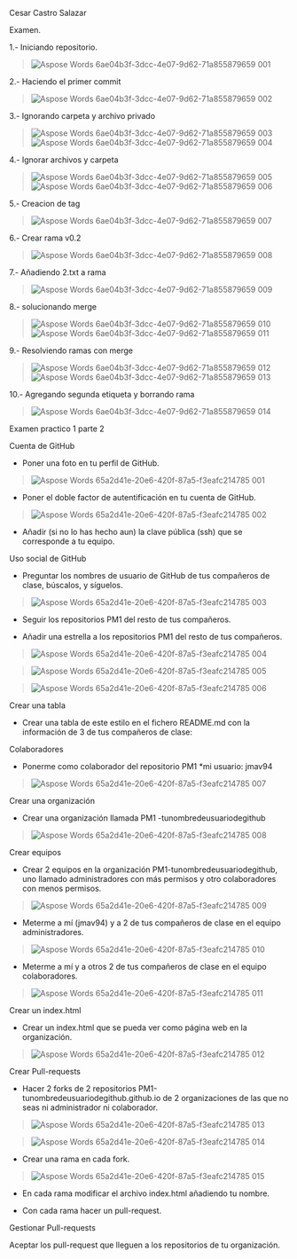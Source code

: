Cesar Castro Salazar

Examen.

1.- Iniciando repositorio. 

> ![Aspose Words 6ae04b3f-3dcc-4e07-9d62-71a855879659 001](https://user-images.githubusercontent.com/78839789/191274740-b5c18f77-bb34-44b8-9f76-acaf34352106.png)

2.- Haciendo el primer commit

> ![Aspose Words 6ae04b3f-3dcc-4e07-9d62-71a855879659 002](https://user-images.githubusercontent.com/78839789/191275086-693bf303-0a06-45d2-98ec-909385b8afe3.png)

3.- Ignorando carpeta y archivo privado

> ![Aspose Words 6ae04b3f-3dcc-4e07-9d62-71a855879659 003](https://user-images.githubusercontent.com/78839789/191275193-a49d17db-d5c3-42f9-9e3d-de3d81fad21d.png)
> ![Aspose Words 6ae04b3f-3dcc-4e07-9d62-71a855879659 004](https://user-images.githubusercontent.com/78839789/191275230-f53958ce-cb6e-410e-a8f5-a19bd14f7a1a.png)

4.- Ignorar archivos y carpeta

> ![Aspose Words 6ae04b3f-3dcc-4e07-9d62-71a855879659 005](https://user-images.githubusercontent.com/78839789/191275249-0bc1b035-975f-4fb3-b92a-684c4edba938.png)
> ![Aspose Words 6ae04b3f-3dcc-4e07-9d62-71a855879659 006](https://user-images.githubusercontent.com/78839789/191275276-09ab8b29-a5db-49d7-9fad-eef6c9ebb28b.png)

5.- Creacion de tag

> ![Aspose Words 6ae04b3f-3dcc-4e07-9d62-71a855879659 007](https://user-images.githubusercontent.com/78839789/191275347-20aa9414-0fcd-4a3c-a9b3-78ece4af7951.png)

6.- Crear rama v0.2

> ![Aspose Words 6ae04b3f-3dcc-4e07-9d62-71a855879659 008](https://user-images.githubusercontent.com/78839789/191275365-49681ebe-33be-4060-a7fe-b8d1831bdce9.png)

7.- Añadiendo 2.txt a rama

> ![Aspose Words 6ae04b3f-3dcc-4e07-9d62-71a855879659 009](https://user-images.githubusercontent.com/78839789/191275379-7cd2465f-866f-4bcc-9aa9-9c8d6a22144a.png)

8.- solucionando merge

> ![Aspose Words 6ae04b3f-3dcc-4e07-9d62-71a855879659 010](https://user-images.githubusercontent.com/78839789/191275389-1efbfea4-3ae2-42d7-bc41-731ea79798fb.png)
> ![Aspose Words 6ae04b3f-3dcc-4e07-9d62-71a855879659 011](https://user-images.githubusercontent.com/78839789/191275532-6d31f381-1516-4779-bbae-afd6aaa75d79.png)

9.- Resolviendo ramas con merge 

> ![Aspose Words 6ae04b3f-3dcc-4e07-9d62-71a855879659 012](https://user-images.githubusercontent.com/78839789/191275546-9a28d410-b98a-4757-b6cc-ea98db4c845c.png)
> ![Aspose Words 6ae04b3f-3dcc-4e07-9d62-71a855879659 013](https://user-images.githubusercontent.com/78839789/191275572-afc7909b-403b-4d1d-84e3-a1fe2a4fcd35.png)

10.- Agregando segunda etiqueta y borrando rama

> ![Aspose Words 6ae04b3f-3dcc-4e07-9d62-71a855879659 014](https://user-images.githubusercontent.com/78839789/191275588-9c48eef4-d986-4d50-b3a0-fdb7fdcba908.png)

Examen practico 1 parte 2

Cuenta de GitHub 

- Poner una foto en tu perfil de GitHub. 

> ![Aspose Words 65a2d41e-20e6-420f-87a5-f3eafc214785 001](https://user-images.githubusercontent.com/78839789/191514699-2c20c9cb-6532-453a-928c-1bbcba0f4143.png)

- Poner el doble factor de autentificación en tu cuenta de GitHub. 

> ![Aspose Words 65a2d41e-20e6-420f-87a5-f3eafc214785 002](https://user-images.githubusercontent.com/78839789/191514728-cd941a27-330a-448b-af6c-981549388e67.png)

- Añadir (si no lo has hecho aun) la clave pública (ssh) que se corresponde a tu equipo. 

Uso social de GitHub 

- Preguntar los nombres de usuario de GitHub de tus compañeros de clase, búscalos, y síguelos. 

> ![Aspose Words 65a2d41e-20e6-420f-87a5-f3eafc214785 003](https://user-images.githubusercontent.com/78839789/191514744-95d6f721-0949-48e9-9316-78afe3c959d1.png)

- Seguir los repositorios PM1 del resto de tus compañeros. 

- Añadir una estrella a los repositorios PM1 del resto de tus compañeros. 

> ![Aspose Words 65a2d41e-20e6-420f-87a5-f3eafc214785 004](https://user-images.githubusercontent.com/78839789/191514763-1617b66b-1000-4949-9d9f-950fe65b17b9.png)

> ![Aspose Words 65a2d41e-20e6-420f-87a5-f3eafc214785 005](https://user-images.githubusercontent.com/78839789/191514780-33395d78-e7ed-4585-95e1-4429a9979c99.png)

> ![Aspose Words 65a2d41e-20e6-420f-87a5-f3eafc214785 006](https://user-images.githubusercontent.com/78839789/191514806-3982ef59-d98c-42eb-b2a9-6e80e1754506.png)

Crear una tabla 

- Crear una tabla de este estilo en el fichero README.md con la información de 3 de tus compañeros de clase: 

Colaboradores 

- Ponerme como colaborador del repositorio PM1 \*mi usuario: jmav94 

> ![Aspose Words 65a2d41e-20e6-420f-87a5-f3eafc214785 007](https://user-images.githubusercontent.com/78839789/191514823-fcc388b1-b967-49cf-857c-791a27a354b7.png)

Crear una organización 

- Crear una organización llamada PM1 -tunombredeusuariodegithub 

> ![Aspose Words 65a2d41e-20e6-420f-87a5-f3eafc214785 008](https://user-images.githubusercontent.com/78839789/191514838-cbfe84e3-4597-4946-b9a6-ce23a98dbf79.png)

Crear equipos 

- Crear 2 equipos en la organización PM1-tunombredeusuariodegithub, uno llamado administradores con más permisos y otro colaboradores con menos permisos. 

> ![Aspose Words 65a2d41e-20e6-420f-87a5-f3eafc214785 009](https://user-images.githubusercontent.com/78839789/191514866-bc057e41-dac3-4f1e-bc76-46050831af0b.png)

- Meterme a mí (jmav94) y a 2 de tus compañeros de clase en el equipo administradores. 

> ![Aspose Words 65a2d41e-20e6-420f-87a5-f3eafc214785 010](https://user-images.githubusercontent.com/78839789/191514875-19251367-ab8a-4b90-b5de-ed370f978502.png)

- Meterme a mí y a otros 2 de tus compañeros de clase en el equipo colaboradores. 

> ![Aspose Words 65a2d41e-20e6-420f-87a5-f3eafc214785 011](https://user-images.githubusercontent.com/78839789/191514894-976434d1-d002-47d8-9265-57c117660f11.png)

Crear un index.html 

- Crear un index.html que se pueda ver como página web en la organización. 

> ![Aspose Words 65a2d41e-20e6-420f-87a5-f3eafc214785 012](https://user-images.githubusercontent.com/78839789/191514902-5fb88c3a-523c-4e47-966c-43ce0463a076.png)

Crear Pull-requests 

- Hacer 2 forks de 2 repositorios PM1-tunombredeusuariodegithub.github.io de 2 organizaciones de las que no seas ni administrador ni colaborador. 

> ![Aspose Words 65a2d41e-20e6-420f-87a5-f3eafc214785 013](https://user-images.githubusercontent.com/78839789/191514924-1ac508f1-f3c9-4985-a092-74b3b936dd87.png)

> ![Aspose Words 65a2d41e-20e6-420f-87a5-f3eafc214785 014](https://user-images.githubusercontent.com/78839789/191514936-10e7f533-8202-44c4-b4f0-386ee4c756c1.png)

- Crear una rama en cada fork. 

> ![Aspose Words 65a2d41e-20e6-420f-87a5-f3eafc214785 015](https://user-images.githubusercontent.com/78839789/191514945-b3147b38-8389-4719-b063-cde00bf1a2d5.png)

- En cada rama modificar el archivo index.html añadiendo tu nombre. 

- Con cada rama hacer un pull-request. 

Gestionar Pull-requests 

Aceptar los pull-request que lleguen a los repositorios de tu organización.

